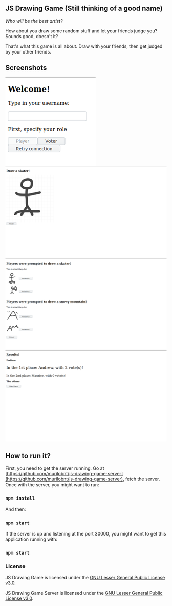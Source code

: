 ## JS Drawing Game (Still thinking of a good name)

*Who will be the best artist?*

How about you draw some random stuff and let your friends judge you?
Sounds good, doesn't it?

That's what this game is all about. Draw with your friends, then get
judged by your other friends.

## Screenshots

![Screenshot Menu](.github/assets/readme/sc_menu.png)
![Screenshot Drawing](.github/assets/readme/sc_drawing.png)
![Screenshot Voting](.github/assets/readme/sc_voting.png)
![Screenshot Results](.github/assets/readme/sc_results.png)

## How to run it?

First, you need to get the server running. Go at
[https://github.com/murilobnt/js-drawing-game-server](https://github.com/murilobnt/js-drawing-game-server),
fetch the server. Once with the server, you might want to run:

### `npm install`

And then:

### `npm start`

If the server is up and listening at the port 30000, you might want to get
this application running with:

### `npm start`

### License

JS Drawing Game is licensed under the [GNU Lesser General Public License v3.0](https://github.com/murilobnt/js-drawing-game/blob/master/LICENSE).

JS Drawing Game Server is licensed under the [GNU Lesser General Public License v3.0](https://github.com/murilobnt/js-drawing-game-server/blob/master/LICENSE).
